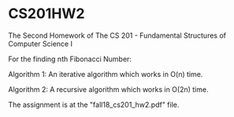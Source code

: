 # CS201HW2
The Second Homework of The CS 201 - Fundamental Structures of Computer Science I

For the finding nth Fibonacci Number:

Algorithm 1: An iterative algorithm which works in O(n) time.

Algorithm 2: A recursive algorithm which works in O(2n) time.

The assignment is at the "fall18_cs201_hw2.pdf" file.

